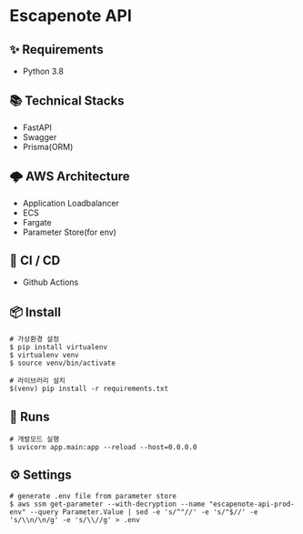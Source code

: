 # Escapenote API

## ✨ Requirements

- Python 3.8

## 📚 Technical Stacks

- FastAPI
- Swagger
- Prisma(ORM)

## 🌩 AWS Architecture

- Application Loadbalancer
- ECS
- Fargate
- Parameter Store(for env)

## 🚡 CI / CD

- Github Actions

## 📦 Install

```shell
# 가상환경 설정
$ pip install virtualenv
$ virtualenv venv
$ source venv/bin/activate

# 라이브러리 설치
$(venv) pip install -r requirements.txt
```

## 🔨 Runs

```shell
# 개발모드 실행
$ uvicorn app.main:app --reload --host=0.0.0.0
```

## ⚙️ Settings

```shell
# generate .env file from parameter store
$ aws ssm get-parameter --with-decryption --name "escapenote-api-prod-env" --query Parameter.Value | sed -e 's/^"//' -e 's/"$//' -e 's/\\n/\n/g' -e 's/\\//g' > .env
```
